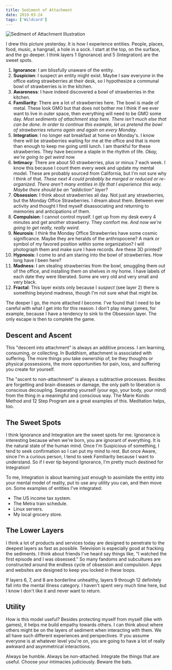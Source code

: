 ```yaml
---
title: Sediment of Attachment
date: 2019-03-24
tags: ['Wildcard']
---
```


![Sediment of Attachment Illustration](/rm_ation/images/sediment.jpg)

I drew this picture yesterday. It is how I experience entities. People, places, food, music, a hangnail, a hole in a sock. I start at the top, on the surface, and the go deeper. I think layers 1 (Ignorance) and 5 (Integration) are the sweet spots.

<!--x-->

1. **Ignorance**: I am blissfully unaware of the entity.
2. **Suspicion**: I suspect an entity might exist. Maybe I saw everyone in the office eating strawberries at their desk, so I hypothesize a communal bowl of strawberries is in the kitchen.
3. **Awareness**: I have indeed discovered a bowl of strawberries in the kitchen.
4. **Familiarity**: There are a lot of strawberries here. The bowl is made of metal. These look GMO but that does not bother me I think if we ever want to live in outer space, then everything will need to be GMO some day.
   _Most sediments of attachment stop here. There isn't much else that can be done. In order to continue this example, let us pretend the bowl of strawberries returns again and again on every Monday._
5. **Integration**: I no longer eat breakfast at home on Monday's. I know there will be strawberries waiting for me at the office and that is more than enough to keep me going until lunch. I am thankful for these strawberries. They have become a staple in the rhythm of life.
   _Okay, we're going to get weird now._
6. **Intimacy**: There are about 50 strawberries, plus or minus 7 each week. I know this because I count them every week and update my mental model. These are probably sourced from California, but I'm not sure why I think of that.
   _These next 4 could probably be merged or reduced or re-organized. There aren't many entities in life that I experience this way. Maybe there should be an "addiction" layer?_
7. **Obsession**: I think about strawberries all day. Not just any strawberries, but the Monday Office Strawberries. I dream about them. Between ever activity and thought I find myself disassociating and returning to memories and anticipations of them.
8. **Compulsion**: I cannot control myself. I get up from my desk every 4 minutes and get another strawberry. They comfort me.
   _And now we're going to get really, really weird._
9. **Neurosis**: I think the Monday Office Strawberries have some cosmic significance. Maybe they are heralds of the anthropocene? A mark or symbol of my favored position within some organization? I will photograph them and make sure I have records. Are these 3D printed?
10. **Hypnosis**: I come to and am staring into the bowl of strawberries. How long have I been here?
11. **Madness**: I am stealing strawberries from the bowl, smuggling them out of the office, and installing them on shelves in my home. I have labels of each date they were liberated. Some are very old and very small and very black.
12. **Fractal**: This layer exists only because I _suspect_ (see layer 2) there is something beyond madness, though I'm not sure what that might be.

The deeper I go, the more attached I become. I've found that I need to be careful with what I get into for this reason. I don't play many games, for example, because I have a tendency to sink to the Obsession layer. The only escape is then to complete the game.

## Descent and Ascent

This "descent into attachment" is always an additive process. I am learning, consuming, or collecting. In Buddhism, attachment is associated with suffering. The more things you take ownership of, be they thoughts or physical possessions, the more opportunities for pain, loss, and suffering you create for yourself.

The "ascent to non-attachment" is always a subtractive processes. Besides are forgetting and brain diseases or damage, the only path to liberation is conscious decoupling. Separating yourself (your ego, your body, your mind) from the thing in a meaningful and conscious way. The Marie Kondo Method and 12 Step Program are a great examples of this. Meditation helps, too.

## The Sweet Spots

I think Ignorance and Integration are the sweet spots for me. Ignorance is interesting because when we're born, you are ignorant of everything. It is the natural state of the human mind. Once I'm Suspicious of something, I tend to seek confirmation so I can put my mind to rest. But once Aware, since I'm a curious person, I tend to seek Familiarity because I want to understand. So if I ever tip beyond Ignorance, I'm pretty much destined for Integration!

To me, Integration is about learning just enough to assimilate the entity into your mental model of reality, put to use any utility you can, and then move on. Some examples of entities I've integrated:

- The US income tax system.
- The Metra train schedule.
- Linux servers.
- My local grocery store.

## The Lower Layers

I think a lot of products and services today are designed to penetrate to the deepest layers as fast as possible. Television is especially good at fracking the sediments. I think about friends I've heard say things like, "I watched the first episode and I was obsessed." So many fandoms and subcultures are constructed around the endless cycle of obsession and compulsion. Apps and websites are designed to keep you locked in these loops.

If layers 6, 7, and 8 are borderline unhealthy, layers 9 through 12 definitely fall into the mental illness category. I haven't spent very much time here, but I know I don't like it and never want to return.

## Utility

How is this model useful? Besides protecting myself from myself (like with games), it helps me build empathy towards others. I can think about where others might be on the layers of sediment when interacting with them. We all have such different experiences and perspectives. If you assume everyone is at whatever level you're on, you are going to have a lot of really awkward and asymmetrical interactions.

Always be humble. Always be non-attached. Integrate the things that are useful. Choose your intimacies judiciously. Beware the bats.
